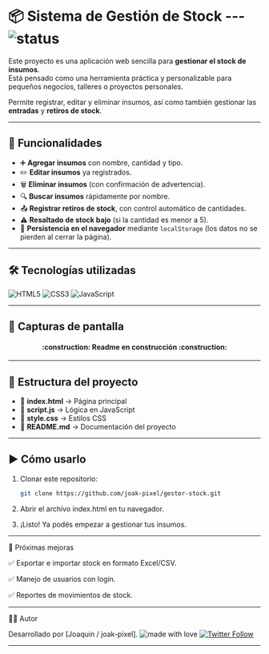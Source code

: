 # 📦 Sistema de Gestión de Stock      ---       ![status](https://img.shields.io/badge/estado-en%20desarrollo-yellow)

Este proyecto es una aplicación web sencilla para **gestionar el stock de insumos**.  
Está pensado como una herramienta práctica y personalizable para pequeños negocios, talleres o proyectos personales.  

Permite registrar, editar y eliminar insumos, así como también gestionar las **entradas** y **retiros de stock**.


---

## 🚀 Funcionalidades

- ➕ **Agregar insumos** con nombre, cantidad y tipo.  
- ✏️ **Editar insumos** ya registrados.  
- 🗑️ **Eliminar insumos** (con confirmación de advertencia).  
- 🔍 **Buscar insumos** rápidamente por nombre.  
- 📤 **Registrar retiros de stock**, con control automático de cantidades.  
- ⚠️ **Resaltado de stock bajo** (si la cantidad es menor a 5).  
- 💾 **Persistencia en el navegador** mediante `localStorage` (los datos no se pierden al cerrar la página).  

---

## 🛠️ Tecnologías utilizadas

![HTML5](https://img.shields.io/badge/HTML5-orange?logo=html5)
![CSS3](https://img.shields.io/badge/CSS3-blue?logo=css3)
![JavaScript](https://img.shields.io/badge/JavaScript-yellow?logo=javascript)


---

## 📸 Capturas de pantalla

<h4 align="center">
:construction: Readme en construcción :construction:
</h4>

---

## 📂 Estructura del proyecto

- 📄 **index.html** → Página principal  
- 📜 **script.js** → Lógica en JavaScript  
- 🎨 **style.css** → Estilos CSS  
- 📝 **README.md** → Documentación del proyecto  

---

## ▶️ Cómo usarlo

1. Clonar este repositorio:
   ```bash
   git clone https://github.com/joak-pixel/gestor-stock.git

2. Abrir el archivo index.html en tu navegador.

3. ¡Listo! Ya podés empezar a gestionar tus insumos.

---

📌 Próximas mejoras

✅ Exportar e importar stock en formato Excel/CSV.

✅ Manejo de usuarios con login.

✅ Reportes de movimientos de stock.

---

👨‍💻 Autor

Desarrollado por [Joaquin / joak-pixel].   ![made with love](https://img.shields.io/badge/made%20with-love-red)
[![Twitter Follow](https://img.shields.io/twitter/follow/joalopzz?style=social)](https://twitter.com/joalopzz)

---


